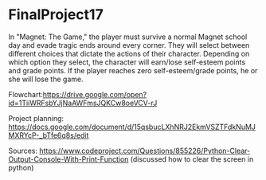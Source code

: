 # FinalProject17
In "Magnet: The Game," the player must survive a normal Magnet school day and evade tragic ends around every corner. They will select between different choices that dictate the actions of their character. Depending on which option they select, the character will earn/lose self-esteem points and grade points. If the player reaches zero self-esteem/grade points, he or she will lose the game.

Flowchart:https://drive.google.com/open?id=1TiiWRFsbYJjNaAWFmsJQKCw8oeVCV-rJ

Project planning: https://docs.google.com/document/d/15qsbucLXhNRJ2EkmVSZTFdkNuMJMXRYcP-_bTfe6q8s/edit 

Sources: 
https://www.codeproject.com/Questions/855226/Python-Clear-Output-Console-With-Print-Function (discussed how to clear the screen in python)
